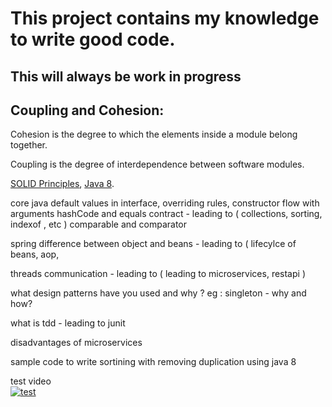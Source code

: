 # This project contains my knowledge to write good code. 
## This will always be work in progress

## Coupling and Cohesion: 
<p>Cohesion is the degree to which the elements inside a module belong together.</p> 
<p>Coupling is the degree of interdependence between software modules.</p>

[SOLID Principles][1], [Java 8].

  

core java
default values in interface, overriding rules, constructor flow with arguments
hashCode and equals contract - leading to ( collections, sorting, indexof , etc ) 
comparable and comparator


spring
difference between object and beans - leading to ( lifecylce of beans, aop, 


threads communication - leading to ( leading to microservices, restapi )

what design patterns have you used and why ?
eg : singleton - why and how? 




what is tdd - leading to junit

disadvantages of microservices

sample code to write sortining with removing duplication using java 8

[java 8]: Java8/Java8.md "java 8 feature"
[1]: /SOLID/SolidPrinciples.html "SOLID Principles"

test video<br/>
[![test](http://img.youtube.com/vi/yl6dwgK3KmI/0.jpg)](http://www.youtube.com/watch?v=yl6dwgK3KmI)
